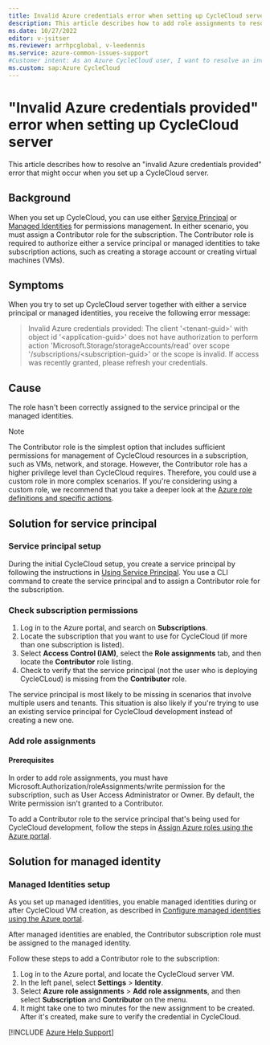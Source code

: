 ```yaml
--- 
title: Invalid Azure credentials error when setting up CycleCloud server
description: This article describes how to add role assignments to resolve an invalid Azure credentials error. This error might occur when you're setting up a CycleCloud server. 
ms.date: 10/27/2022
editor: v-jsitser
ms.reviewer: arrhpcglobal, v-leedennis
ms.service: azure-common-issues-support
#Customer intent: As an Azure CycleCloud user, I want to resolve an invalid Azure credentials error message that I received while I was setting up a CycleCloud server. I want to resolve this error so that I can set up my server successfully.
ms.custom: sap:Azure CycleCloud
---
```


# "Invalid Azure credentials provided" error when setting up CycleCloud server

This article describes how to resolve an "invalid Azure credentials provided" error that might occur when you set up a CycleCloud server.

## Background

When you set up CycleCloud, you can use either [Service Principal](/azure/cyclecloud/how-to/service-principals) or [Managed Identities](/azure/cyclecloud/how-to/managed-identities) for permissions management. In either scenario, you must assign a Contributor role for the subscription. The Contributor role is required to authorize either a service principal or managed identities to take subscription actions, such as creating a storage account or creating virtual machines (VMs).

## Symptoms

When you try to set up CycleCloud server together with either a service principal or managed identities, you receive the following error message:

> Invalid Azure credentials provided: The client '\<tenant-guid>' with object id '\<application-guid>' does not have authorization to perform action 'Microsoft.Storage/storageAccounts/read' over scope '/subscriptions/\<subscription-guid>' or the scope is invalid. If access was recently granted, please refresh your credentials.

## Cause

The role hasn't been correctly assigned to the service principal or the managed identities.

> [!NOTE]
> 
> The Contributor role is the simplest option that includes sufficient permissions for management of CycleCloud resources in a subscription, such as VMs, network, and storage. However, the Contributor role has a higher privilege level than CycleCloud requires. Therefore, you could use a custom role in more complex scenarios. If you're considering using a custom role, we recommend that you take a deeper look at the [Azure role definitions and specific actions](/azure/role-based-access-control/role-definitions-list).

## Solution for service principal

### Service principal setup

During the initial CycleCloud setup, you create a service principal by following the instructions in [Using Service Principal](/azure/cyclecloud/how-to/service-principals). You use a CLI command to create the service principal and to assign a Contributor role for the subscription.

### Check subscription permissions

1. Log in to the Azure portal, and search on **Subscriptions**.
1. Locate the subscription that you want to use for CycleCloud (if more than one subscription is listed).
1. Select **Access Control (IAM)**, select the **Role assignments** tab, and then locate the **Contributor** role listing.
1. Check to verify that the service principal (not the user who is deploying CycleCLoud) is missing from the **Contributor** role.

The service principal is most likely to be missing in scenarios that involve multiple users and tenants. This situation is also likely if you're trying to use an existing service principal for CycleCloud development instead of creating a new one.

### Add role assignments

#### Prerequisites

In order to add role assignments, you must have Microsoft.Authorization/roleAssignments/write permission for the subscription, such as User Access Administrator or Owner. By default, the Write permission isn't granted to a Contributor.

To add a Contributor role to the service principal that's being used for CycleCloud development, follow the steps in [Assign Azure roles using the Azure portal](/azure/role-based-access-control/role-assignments-portal?tabs=current).

## Solution for managed identity

### Managed Identities setup

As you set up managed identities, you enable managed identities during or after CycleCloud VM creation, as described in [Configure managed identities using the Azure portal](/azure/active-directory/managed-identities-azure-resources/qs-configure-portal-windows-vm).

After managed identities are enabled, the Contributor subscription role must be assigned to the managed identity.

Follow these steps to add a Contributor role to the subscription:

1. Log in to the Azure portal, and locate the CycleCloud server VM.
1. In the left panel, select **Settings** > **Identity**.
1. Select **Azure role assignments** > **Add role assignments**, and then select **Subscription** and **Contributor** on the menu.
1. It might take one to two minutes for the new assignment to be created. After it's created, make sure to verify the credential in CycleCloud.

[!INCLUDE [Azure Help Support](../../../includes/azure-help-support.md)]
